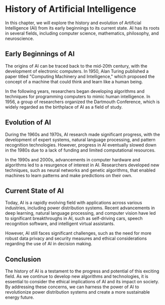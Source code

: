 History of Artificial Intelligence
=====================================================================================================

In this chapter, we will explore the history and evolution of Artificial Intelligence (AI) from its early beginnings to its current state. AI has its roots in several fields, including computer science, mathematics, philosophy, and neuroscience.

Early Beginnings of AI
----------------------

The origins of AI can be traced back to the mid-20th century, with the development of electronic computers. In 1950, Alan Turing published a paper titled "Computing Machinery and Intelligence," which proposed the concept of a machine that could think and learn like a human being.

In the following years, researchers began developing algorithms and techniques for programming computers to mimic human intelligence. In 1956, a group of researchers organized the Dartmouth Conference, which is widely regarded as the birthplace of AI as a field of study.

Evolution of AI
---------------

During the 1960s and 1970s, AI research made significant progress, with the development of expert systems, natural language processing, and pattern recognition technologies. However, progress in AI eventually slowed down in the 1980s due to a lack of funding and limited computational resources.

In the 1990s and 2000s, advancements in computer hardware and algorithms led to a resurgence of interest in AI. Researchers developed new techniques, such as neural networks and genetic algorithms, that enabled machines to learn patterns and make predictions on their own.

Current State of AI
-------------------

Today, AI is a rapidly evolving field with applications across various industries, including power distribution systems. Recent advancements in deep learning, natural language processing, and computer vision have led to significant breakthroughs in AI, such as self-driving cars, speech recognition software, and intelligent virtual assistants.

However, AI still faces significant challenges, such as the need for more robust data privacy and security measures and ethical considerations regarding the use of AI in decision making.

Conclusion
----------

The history of AI is a testament to the progress and potential of this exciting field. As we continue to develop new algorithms and technologies, it is essential to consider the ethical implications of AI and its impact on society. By addressing these concerns, we can harness the power of AI to revolutionize power distribution systems and create a more sustainable energy future.
